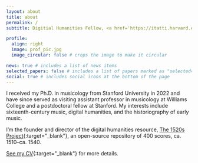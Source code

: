 ```yaml
---
layout: about
title: about
permalink: /
subtitle: Digitial Humanities Fellow, <a href='https://itatti.harvard.edu/'>Villa I Tatti</a>, Harvard University's Center for Italian Renaissance Studies.

profile:
  align: right
  image: prof_pic.jpg
  image_circular: false # crops the image to make it circular

news: true # includes a list of news items
selected_papers: false # includes a list of papers marked as "selected={true}"
social: true # includes social icons at the bottom of the page
---
```


I received my Ph.D. in musicology from Stanford University in 2022 and have since served as visiting assistant professor in musicology at Williams College and a postdoctoral fellow at Stanford. My interests include sixteenth-century music, digital humanities, and the historiography of early music.

I’m the founder and director of the digital humanities resource, [The 1520s Project](https://1520s-project.org){:target="_blank"}, an open-source repository of 400 scores, ca. 1510–ca. 1540.

[See my CV](/assets/pdf/Ory_CV.pdf){:target="_blank"} for more details.

<br>